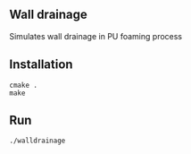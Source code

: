 ## Wall drainage
Simulates wall drainage in PU foaming process

## Installation
```
cmake .
make
```

## Run
```
./walldrainage
```
